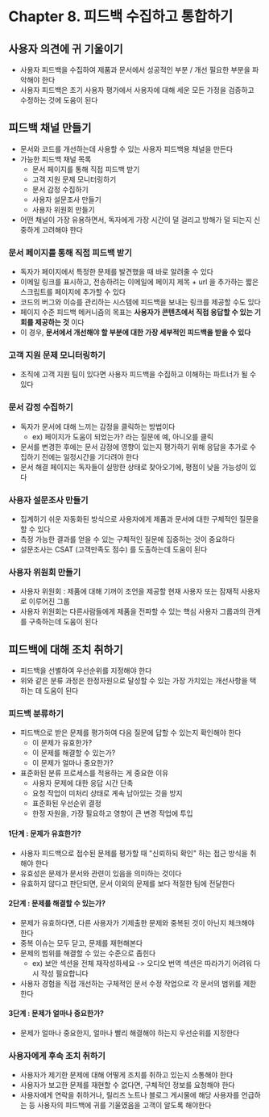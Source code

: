 # Chapter 8. 피드백 수집하고 통합하기
## 사용자 의견에 귀 기울이기
- 사용자 피드백을 수집하여 제품과 문서에서 성공적인 부분 / 개선 필요한 부분을 파악해야 한다
- 사용자 피드백은 초기 사용자 평가에서 사용자에 대해 세운 모든 가정을 검증하고 수정하는 것에 도움이 된다

## 피드백 채널 만들기
- 문서와 코드를 개선하는데 사용할 수 있는 사용자 피드백용 채널을 만든다
- 가능한 피드백 채널 목록
  - 문서 페이지를 통해 직접 피드백 받기
  - 고객 지원 문제 모니터링하기
  - 문서 감정 수집하기
  - 사용자 설문조사 만들기
  - 사용자 위원회 만들기
- 어떤 채널이 가장 유용하면서, 독자에게 가장 시간이 덜 걸리고 방해가 덜 되는지 신중하게 고려해야 한다

### 문서 페이지를 통해 직접 피드백 받기
- 독자가 페이지에서 특정한 문제를 발견했을 때 바로 알려줄 수 있다
- 이메일 링크를 표시하고, 전송하려는 이메일에 페이지 제목 + url 을 추가하는 짧은 스크립트를 페이지에 추가할 수 있다
- 코드의 버그와 이슈를 관리하는 시스템에 피드백을 보내는 링크를 제공할 수도 있다
- 페이지 수준 피드백 메커니즘의 목표는 **사용자가 콘텐츠에서 직접 응답할 수 있는 기회를 제공하는 것** 이다
- 이 경우, **문서에서 개선해야 할 부분에 대한 가장 세부적인 피드백을 받을 수 있다**

### 고객 지원 문제 모니터링하기
- 조직에 고객 지원 팀이 있다면 사용자 피드백을 수집하고 이해하는 파트너가 될 수 있다

### 문서 감정 수집하기
- 독자가 문서에 대해 느끼는 감정을 클릭하는 방법이다
  - ex) 페이지가 도움이 되었는가? 라는 질문에 예, 아니오를 클릭
- 문서를 변경한 후에는 문서 감정에 영향이 있는지 평가하기 위해 응답을 추가로 수집하기 전에는 일정시간을 기다려야 한다
- 문서 해결 페이지는 독자들이 실망한 상태로 찾아오기에, 평점이 낮을 가능성이 있다

### 사용자 설문조사 만들기
- 집계하기 쉬운 자동화된 방식으로 사용자에게 제품과 문서에 대한 구체적인 질문을 할 수 있다
- 측정 가능한 결과를 얻을 수 있는 구체적인 질문에 집중하는 것이 중요하다
- 설문조사는 CSAT (고객만족도 점수) 를 도출하는데 도움이 된다

### 사용자 위원회 만들기
- 사용자 위원회 : 제품에 대해 기꺼이 조언을 제공할 현재 사용자 또는 잠재적 사용자로 이루어진 그룹
- 사용자 위원회는 다른사람들에게 제품을 전파할 수 있는 핵심 사용자 그룹과의 관계를 구축하는데 도움이 된다

## 피드백에 대해 조치 취하기
- 피드백을 선별하여 우선순위를 지정해야 한다
- 위와 같은 분류 과정은 한정자원으로 달성할 수 있는 가장 가치있는 개선사항을 택하는 데 도움이 된다 

### 피드백 분류하기
- 피드백으로 받은 문제를 평가하여 다음 질문에 답할 수 있는지 확인해야 한다
  - 이 문제가 유효한가?
  - 이 문제를 해결할 수 있는가?
  - 이 문제가 얼마나 중요한가?
- 표준화된 분류 프로세스를 적용하는 게 중요한 이유
  - 사용자 문제에 대한 응답 시간 단축
  - 요청 작업이 미처리 상태로 계속 남아있는 것을 방지
  - 표준화된 우선순위 결정
  - 한정 자원을, 가장 필요하고 영향이 큰 변경 작업에 투입

#### 1단계 : 문제가 유효한가?
- 사용자 피드백으로 접수된 문제를 평가할 때 "신뢰하되 확인" 하는 접근 방식을 취해야 한다
- 유효성은 문제가 문서와 관련이 있음을 의미하는 것이다
- 유효하지 않다고 판단되면, 문서 이외의 문제를 보다 적절한 팀에 전달한다

#### 2단계 : 문제를 해결할 수 있는가?
- 문제가 유효하다면, 다른 사용자가 기제출한 문제와 중복된 것이 아닌지 체크해야 한다
- 중복 이슈는 모두 닫고, 문제를 재현해본다
- 문제의 범위를 해결할 수 있는 수준으로 좁힌다
  - ex) 보안 섹션을 전체 재작성하세요 -> 오디오 번역 섹션은 따라가기 어려워 다시 작성 필요합니다
- 사용자 경험을 직접 개선하는 구체적인 문서 수정 작업으로 각 문서의 범위를 제한한다

#### 3단계 : 문제가 얼마나 중요한가?
- 문제가 얼마나 중요한지, 얼마나 빨리 해결해야 하는지 우선순위를 지정한다

### 사용자에게 후속 조치 취하기
- 사용자가 제기한 문제에 대해 어떻게 조치를 취하고 있는지 소통해야 한다
- 사용자가 보고한 문제를 재현할 수 없다면, 구체적인 정보를 요청해야 한다
- 사용자에게 연락을 취하거나, 릴리즈 노트나 블로그 게시물에 해당 사용자를 언급하는 등 사용자의 피드백에 귀를 기울였음을 고객이 알도록 해야한다
